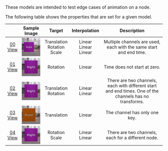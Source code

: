 These models are intended to test edge cases of animation on a node.  

The following table shows the properties that are set for a given model.  

|   | Sample Image | Target | Interpolation | Description |
| :---: | :---: | :---: | :---: | :---: |
| [00](Animation_NodeMisc_00.gltf)<br>[View](https://bghgary.github.io/glTF-Assets-Viewer/?folder=1&model=0) | [<img src="Figures/Thumbnails/Animation_NodeMisc_00.png" align="middle">](Figures/SampleImages/Animation_NodeMisc_00.png) | Translation<br>Rotation<br>Scale<br> | Linear<br>Linear<br>Linear<br> | Multiple channels are used, each with the same start and end time. |
| [01](Animation_NodeMisc_01.gltf)<br>[View](https://bghgary.github.io/glTF-Assets-Viewer/?folder=1&model=1) | [<img src="Figures/Thumbnails/Animation_NodeMisc_01.png" align="middle">](Figures/SampleImages/Animation_NodeMisc_01.png) | Rotation | Linear | Time does not start at zero. |
| [02](Animation_NodeMisc_02.gltf)<br>[View](https://bghgary.github.io/glTF-Assets-Viewer/?folder=1&model=2) | [<img src="Figures/Thumbnails/Animation_NodeMisc_02.png" align="middle">](Figures/SampleImages/Animation_NodeMisc_02.png) | Translation<br>Rotation<br> | Linear<br>Linear<br> | There are two channels, each with different start and end times. One of the channels has no transforms. |
| [03](Animation_NodeMisc_03.gltf)<br>[View](https://bghgary.github.io/glTF-Assets-Viewer/?folder=1&model=3) | [<img src="Figures/Thumbnails/Animation_NodeMisc_03.png" align="middle">](Figures/SampleImages/Animation_NodeMisc_03.png) | Translation | Linear | The channel has only one key. |
| [04](Animation_NodeMisc_04.gltf)<br>[View](https://bghgary.github.io/glTF-Assets-Viewer/?folder=1&model=4) | [<img src="Figures/Thumbnails/Animation_NodeMisc_04.png" align="middle">](Figures/SampleImages/Animation_NodeMisc_04.png) | Rotation<br>Scale<br> | Linear<br>Linear<br> | There are two channels, each for a different node. |
 
